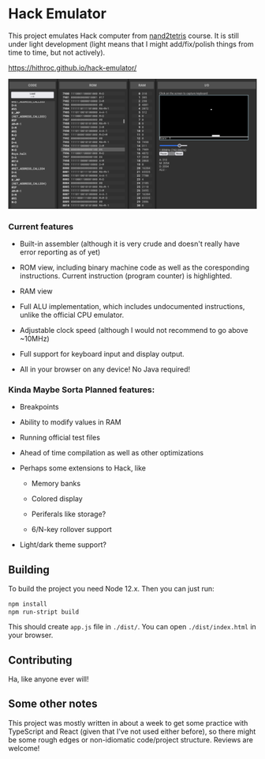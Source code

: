 # Hack Emulator

This project emulates Hack computer from
[nand2tetris](https://www.nand2tetris.org) course. It is still under light
development (light means that I might add/fix/polish things from time to time,
but not actively).

https://hithroc.github.io/hack-emulator/

![](./hack_emulator.png)

### Current features

* Built-in assembler (although it is very crude and doesn't really have error
reporting as of yet)

* ROM view, including binary machine code as well as the coresponding
instructions. Current instruction (program counter) is highlighted.

* RAM view

* Full ALU implementation, which includes undocumented instructions, unlike the
official CPU emulator.

* Adjustable clock speed (although I would not recommend to go above ~10MHz)

* Full support for keyboard input and display output.

* All in your browser on any device! No Java required!

### Kinda Maybe Sorta Planned features:

* Breakpoints

* Ability to modify values in RAM

* Running official test files

* Ahead of time compilation as well as other optimizations

* Perhaps some extensions to Hack, like

  * Memory banks

  * Colored display

  * Periferals like storage?

  * 6/N-key rollover support

* Light/dark theme support?

## Building

To build the project you need Node 12.x. Then you can just run:

```
npm install
npm run-stript build
```

This should create `app.js` file in `./dist/`. You can open `./dist/index.html`
in your browser.

## Contributing

Ha, like anyone ever will!

## Some other notes

This project was mostly written in about a week to get some practice with
TypeScript and React (given that I've not used either before), so there might
be some rough edges or non-idiomatic code/project structure. Reviews are
welcome!